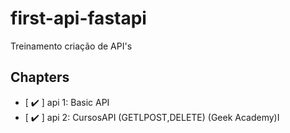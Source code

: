 # first-api-fastapi

Treinamento criação de API's

## Chapters


- [ :heavy_check_mark: ] api 1: Basic API
- [ :heavy_check_mark: ] api 2: CursosAPI (GETLPOST,DELETE) (Geek Academy)I  
